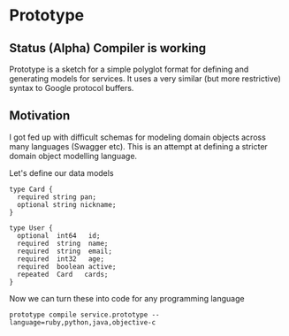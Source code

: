 # Prototype

## Status (Alpha) Compiler is working

Prototype is a sketch for a simple polyglot format for defining and generating models for
services. It uses a very similar (but more restrictive) syntax to Google protocol buffers.

## Motivation

I got fed up with difficult schemas for modeling domain objects across many languages (Swagger etc). This is an attempt at defining a stricter domain object modelling language.

Let's define our data models

```
type Card {
  required string pan;
  optional string nickname;
}

type User {
  optional  int64   id;
  required  string  name;
  required  string  email;
  required  int32   age;
  required  boolean active;
  repeated  Card   cards;
}
```

Now we can turn these into code for any programming language

```
prototype compile service.prototype --language=ruby,python,java,objective-c
```

